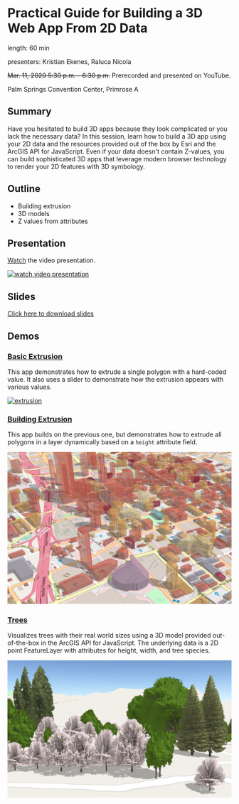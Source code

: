 # Practical Guide for Building a 3D Web App From 2D Data

length: 60 min

presenters: Kristian Ekenes, Raluca Nicola

~~Mar. 11, 2020 5:30 p.m. - 6:30 p.m.~~ Prerecorded and presented on YouTube.

Palm Springs Convention Center, Primrose A

## Summary

Have you hesitated to build 3D apps because they look complicated or you lack the necessary data? In this session, learn how to build a 3D app using your 2D data and the resources provided out of the box by Esri and the ArcGIS API for JavaScript. Even if your data doesn't contain Z-values, you can build sophisticated 3D apps that leverage modern browser technology to render your 2D features with 3D symbology.

## Outline

- Building extrusion
- 3D models
- Z values from attributes

## Presentation

[Watch](https://www.youtube.com/watch?v=a0fyj4vPSCg) the video presentation.

[![watch video presentation](https://i.ytimg.com/vi/a0fyj4vPSCg/hqdefault.jpg)](https://www.youtube.com/watch?v=a0fyj4vPSCg)

## Slides

[Click here to download slides](https://github.com/ekenes/conferences/raw/master/ds-2020/presentations/3d-viz-2d-data/slides.pptx)

## Demos

### [Basic Extrusion](https://ekenes.github.io/conferences/ds-2020/3d-viz-2d-data/demos/extrusion/index.html)

This app demonstrates how to extrude a single polygon with a hard-coded value. It also uses a slider to demonstrate how the extrusion appears with various values.

[![extrusion](images/extrusion.gif)](https://ekenes.github.io/conferences/ds-2020/3d-viz-2d-data/demos/extrusion/)

### [Building Extrusion](https://ekenes.github.io/conferences/ds-2020/3d-viz-2d-data/demos/buildings/index.html)

This app builds on the previous one, but demonstrates how to extrude all polygons in a layer dynamically based on a `height` attribute field.

[![buildings](images/buildings.png)](https://ekenes.github.io/conferences/ds-2020/3d-viz-2d-data/demos/buildings/)

### [Trees](https://ekenes.github.io/conferences/ds-2020/3d-viz-2d-data/demos/trees/2-models.html)

Visualizes trees with their real world sizes using a 3D model provided out-of-the-box in the ArcGIS API for JavaScript. The underlying data is a 2D point FeatureLayer with attributes for height, width, and tree species.

[![trees](images/trees.png)](https://ekenes.github.io/conferences/ds-2020/3d-viz-2d-data/demos/trees/2-models.html)
